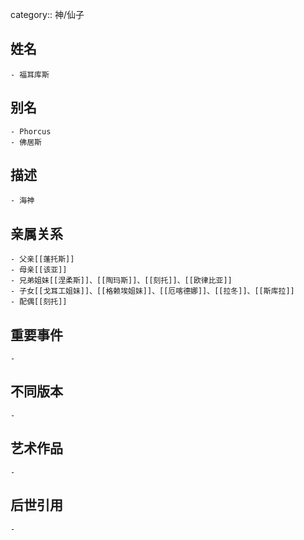 category:: 神/仙子
## 姓名
	- 福耳库斯
## 别名
	- Phorcus
	- 佛居斯
## 描述
	- 海神
## 亲属关系
	- 父亲[[蓬托斯]]
	- 母亲[[该亚]]
	- 兄弟姐妹[[涅柔斯]]、[[陶玛斯]]、[[刻托]]、[[欧律比亚]]
	- 子女[[戈耳工姐妹]]、[[格赖埃姐妹]]、[[厄喀德娜]]、[[拉冬]]、[[斯库拉]]
	- 配偶[[刻托]]
## 重要事件
	-
## 不同版本
	-
## 艺术作品
	-
## 后世引用
	-
